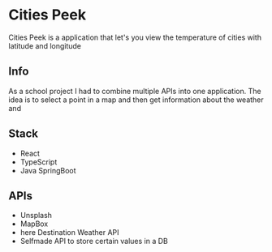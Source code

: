 # Cities Peek
Cities Peek is a application that let's you view the temperature of cities with latitude and longitude

## Info
As a school project I had to combine multiple APIs into one application. The idea is to select a point in a map and then get information about the weather and 

## Stack
- React
- TypeScript
- Java SpringBoot

## APIs
- Unsplash
- MapBox 
- here Destination Weather API
- Selfmade API to store certain values in a DB
